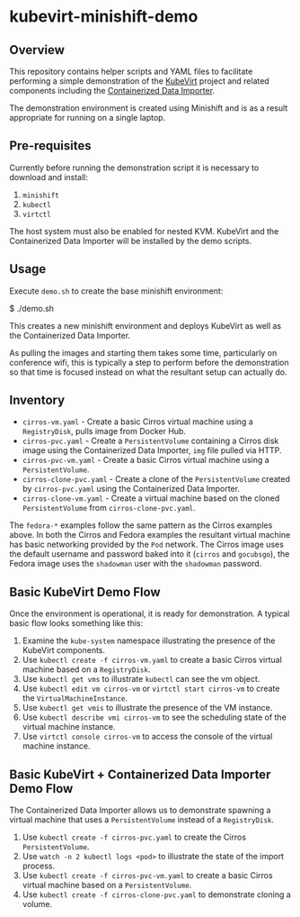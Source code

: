 kubevirt-minishift-demo
=======================

Overview
--------

This repository contains helper scripts and YAML files to facilitate performing a simple demonstration of the [KubeVirt](http://kubevirt.io/) project and related components including the [Containerized Data Importer](http://github.com/kubevirt/containerized-data-importer).

The demonstration environment is created using Minishift and is as a result appropriate for running on a single laptop.

Pre-requisites
--------------

Currently before running the demonstration script it is necessary to download and install:

1. `minishift`
2. `kubectl`
3. `virtctl`

The host system must also be enabled for nested KVM. KubeVirt and the Containerized Data Importer will be installed by the demo scripts.

Usage
-----

Execute `demo.sh` to create the base minishift environment:

   $ ./demo.sh

This creates a new minishift environment and deploys KubeVirt as well as the Containerized Data Importer.

As pulling the images and starting them takes some time, particularly on conference wifi, this is typically a step to perform before the demonstration so that time is focused instead on what the resultant setup can actually do.

Inventory
---------

* `cirros-vm.yaml` - Create a basic Cirros virtual machine using a `RegistryDisk`, pulls image from Docker Hub.
* `cirros-pvc.yaml` - Create a `PersistentVolume` containing a Cirros disk image using the Containerized Data Importer, `img` file pulled via HTTP.
* `cirros-pvc-vm.yaml` - Create a basic Cirros virtual machine using a `PersistentVolume`.
* `cirros-clone-pvc.yaml` - Create a clone of the `PersistentVolume` created by `cirros-pvc.yaml` using the Containerized Data Importer.
* `cirros-clone-vm.yaml` - Create a virtual machine based on the cloned
  `PersistentVolume` from `cirros-clone-pvc.yaml`.

The `fedora-*` examples follow the same pattern as the Cirros examples above. In
both the Cirros and Fedora examples the resultant virtual machine has basic
networking provided by the `Pod` network. The Cirros image uses the default
username and password baked into it (`cirros` and `gocubsgo`), the Fedora image
uses the `shadowman` user with the `shadowman` password.

Basic KubeVirt Demo Flow
------------------------

Once the environment is operational, it is ready for demonstration. A typical basic flow looks something like this:

1. Examine the `kube-system` namespace illustrating the presence of the KubeVirt components.
2. Use `kubectl create -f cirros-vm.yaml` to create a basic Cirros virtual machine based on a `RegistryDisk`.
3. Use `kubectl get vms` to illustrate `kubectl` can see the vm object.
4. Use `kubectl edit vm cirros-vm` or `virtctl start cirros-vm` to create the `VirtualMachineInstance`.
5. Use `kubectl get vmis` to illustrate the presence of the VM instance.
6. Use `kubectl describe vmi cirros-vm` to see the scheduling state of the virtual machine instance.
7. Use `virtctl console cirros-vm` to access the console of the virtual machine instance.

Basic KubeVirt + Containerized Data Importer Demo Flow
------------------------------------------------------

The Containerized Data Importer allows us to demonstrate spawning a virtual machine that uses a `PersistentVolume` instead of a `RegistryDisk`.

1. Use `kubectl create -f cirros-pvc.yaml` to create the Cirros `PersistentVolume`.
2. Use `watch -n 2 kubectl logs <pod>` to illustrate the state of the import process.
3. Use `kubectl create -f cirros-pvc-vm.yaml` to create a basic Cirros virtual machine based on a `PersistentVolume`.
4. Use `kubectl create -f cirros-clone-pvc.yaml` to demonstrate cloning a volume.
